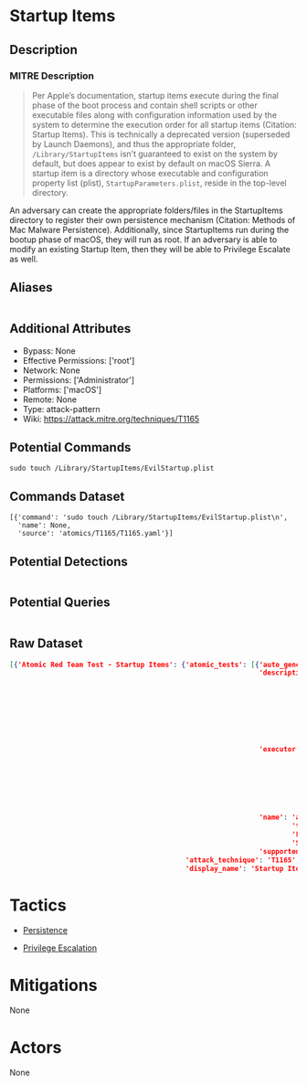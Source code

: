
# Startup Items

## Description

### MITRE Description

> Per Apple’s documentation, startup items execute during the final phase of the boot process and contain shell scripts or other executable files along with configuration information used by the system to determine the execution order for all startup items (Citation: Startup Items). This is technically a deprecated version (superseded by Launch Daemons), and thus the appropriate folder, <code>/Library/StartupItems</code> isn’t guaranteed to exist on the system by default, but does appear to exist by default on macOS Sierra. A startup item is a directory whose executable and configuration property list (plist), <code>StartupParameters.plist</code>, reside in the top-level directory. 

An adversary can create the appropriate folders/files in the StartupItems directory to register their own persistence mechanism (Citation: Methods of Mac Malware Persistence). Additionally, since StartupItems run during the bootup phase of macOS, they will run as root. If an adversary is able to modify an existing Startup Item, then they will be able to Privilege Escalate as well.

## Aliases

```

```

## Additional Attributes

* Bypass: None
* Effective Permissions: ['root']
* Network: None
* Permissions: ['Administrator']
* Platforms: ['macOS']
* Remote: None
* Type: attack-pattern
* Wiki: https://attack.mitre.org/techniques/T1165

## Potential Commands

```
sudo touch /Library/StartupItems/EvilStartup.plist

```

## Commands Dataset

```
[{'command': 'sudo touch /Library/StartupItems/EvilStartup.plist\n',
  'name': None,
  'source': 'atomics/T1165/T1165.yaml'}]
```

## Potential Detections

```json

```

## Potential Queries

```json

```

## Raw Dataset

```json
[{'Atomic Red Team Test - Startup Items': {'atomic_tests': [{'auto_generated_guid': '134627c3-75db-410e-bff8-7a920075f198',
                                                             'description': 'Modify '
                                                                            'or '
                                                                            'create '
                                                                            'an '
                                                                            'file '
                                                                            'in '
                                                                            '/Library/StartupItems\n'
                                                                            '\n'
                                                                            '[Reference](https://www.alienvault.com/blogs/labs-research/diversity-in-recent-mac-malware)\n',
                                                             'executor': {'cleanup_command': 'sudo '
                                                                                             'rm '
                                                                                             '/Library/StartupItems/EvilStartup.plist\n',
                                                                          'command': 'sudo '
                                                                                     'touch '
                                                                                     '/Library/StartupItems/EvilStartup.plist\n',
                                                                          'elevation_required': True,
                                                                          'name': 'sh'},
                                                             'name': 'add file '
                                                                     'to Local '
                                                                     'Library '
                                                                     'StartupItems',
                                                             'supported_platforms': ['macos']}],
                                           'attack_technique': 'T1165',
                                           'display_name': 'Startup Items'}}]
```

# Tactics


* [Persistence](../tactics/Persistence.md)

* [Privilege Escalation](../tactics/Privilege-Escalation.md)
    

# Mitigations

None

# Actors

None
